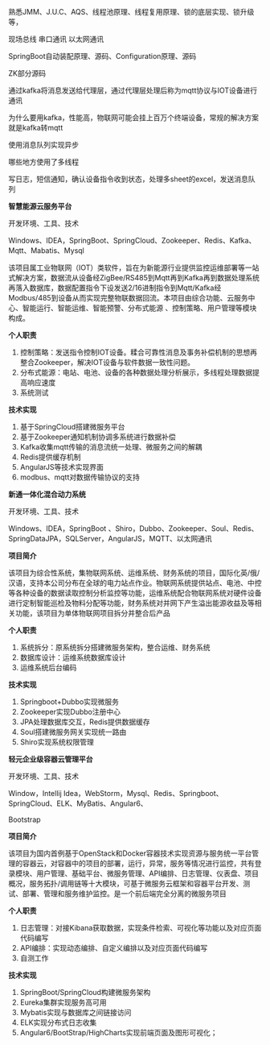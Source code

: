 熟悉JMM、J.U.C、AQS、线程池原理、线程复用原理、锁的底层实现、锁升级等，

现场总线  串口通讯 以太网通讯

SpringBoot自动装配原理、源码、Configuration原理、源码

ZK部分源码



通过kafka将消息发送给代理层，通过代理层处理后称为mqtt协议与IOT设备进行通讯

为什么要用kafka，性能高，物联网可能会挂上百万个终端设备，常规的解决方案就是kafka转mqtt

使用消息队列实现异步



哪些地方使用了多线程

写日志，短信通知，确认设备指令收到状态，处理多sheet的excel，发送消息队列



**智慧能源云服务平台**

开发环境、工具、技术

Windows、IDEA，SpringBoot、SpringCloud、Zookeeper、Redis、Kafka、Mqtt、Mabatis、Mysql

该项目属工业物联网（IOT）类软件，旨在为新能源行业提供监控运维部署等一站式解决方案，数据流从设备经ZigBee/RS485到Mqtt再到Kafka再到数据处理系统再落入数据库，数据配置指令下设发送2/16进制指令到Mqtt/Kafka经Modbus/485到设备从而实现完整物联数据回流。本项目由综合功能、云服务中心、智能运行、智能运维、智能预警、分布式能源 、控制策略、用户管理等模块构成。

**个人职责**

1. 控制策略：发送指令控制IOT设备。糅合可靠性消息及事务补偿机制的思想再整合Zookeeper，解决IOT设备与软件数据一致性问题。
2. 分布式能源：电站、电池、设备的各种数据处理分析展示，多线程处理数据提高响应速度
3. 系统测试

**技术实现**

1. 基于SpringCloud搭建微服务平台
2. 基于Zookeeper通知机制协调多系统进行数据补偿
3. Kafka收集mqtt传输的消息流统一处理、微服务之间的解耦
4. Redis提供缓存机制
5. AngularJS等技术实现界面
6. modbus、mqtt对数据传输协议的支持

**新通一体化混合动力系统**

开发环境、工具、技术

Windows、IDEA，SpringBoot 、Shiro，Dubbo、Zookeeper、Soul、Redis、SpringDataJPA，SQLServer，AngularJS，MQTT、以太网通讯

**项目简介**

该项目为综合性系统，集物联网系统、运维系统、财务系统的项目，国际化英/俄/汉语，支持本公司分布在全球的电力站点作业。物联网系统提供站点、电池、中控等各种设备的数据读取控制分析监控等功能，运维系统配合物联网系统对硬件设备进行定制智能巡检及物料分配等功能，财务系统对并网下产生溢出能源收益及等相关功能，该项目为单体物联网项目拆分并整合后产品

**个人职责**

1. 系统拆分：原系统拆分搭建微服务架构，整合运维、财务系统
2. 数据库设计：运维系统数据库设计
3. 运维系统后台编码

**技术实现**

1. Springboot+Dubbo实现微服务
2. Zookeeper实现Dubbo注册中心
3. JPA处理数据库交互，Redis提供数据缓存
4. Soul搭建微服务网关实现统一路由
5. Shiro实现系统权限管理

**轻元企业级容器云管理平台** 

开发环境、工具、技术

Window，Intellij Idea，WebStorm，Mysql、Redis、Springboot、SpringCloud、ELK、MyBatis、Angular6、

Bootstrap

**项目简介**

该项目为国内首例基于OpenStack和Docker容器技术实现资源与服务统一平台管理的容器云，对容器中的项目的部署，运行，异常，服务等情况进行监控，共有登录模块、用户管理、基础平台、微服务管理、API编排、日志管理、仪表盘、项目概况，服务拓扑/调用链等十大模块，可基于微服务云框架和容器平台开发、测试、部署、管理和服务维护监控。是一个前后端完全分离的微服务项目

**个人职责**

1. 日志管理：对接Kibana获取数据，实现条件检索、可视化等功能以及对应页面代码编写
2. API编排：实现动态编排、自定义编排以及对应页面代码编写
3. 自测工作

**技术实现**

1. SpringBoot/SpringCloud构建微服务架构
2. Eureka集群实现服务高可用
3. Mybatis实现与数据库之间链接访问
4. ELK实现分布式日志收集
5. Angular6/BootStrap/HighCharts实现前端页面及图形可视化；



